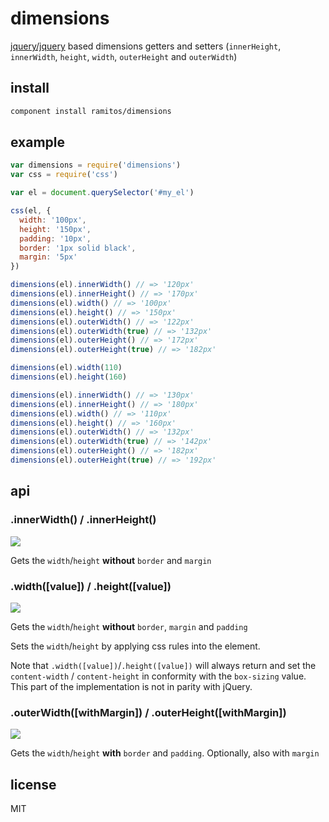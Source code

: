 # dimensions

[jquery/jquery](https://github.com/jquery/jquery/blob/2.0.3/src/dimensions.js) based dimensions getters and setters (`innerHeight`, `innerWidth`, `height`, `width`, `outerHeight` and `outerWidth`)

## install

```bash
component install ramitos/dimensions
```

## example

```js
var dimensions = require('dimensions')
var css = require('css')

var el = document.querySelector('#my_el')

css(el, {
  width: '100px',
  height: '150px',
  padding: '10px',
  border: '1px solid black',
  margin: '5px'
})

dimensions(el).innerWidth() // => '120px'
dimensions(el).innerHeight() // => '170px'
dimensions(el).width() // => '100px'
dimensions(el).height() // => '150px'
dimensions(el).outerWidth() // => '122px'
dimensions(el).outerWidth(true) // => '132px'
dimensions(el).outerHeight() // => '172px'
dimensions(el).outerHeight(true) // => '182px'

dimensions(el).width(110)
dimensions(el).height(160)

dimensions(el).innerWidth() // => '130px'
dimensions(el).innerHeight() // => '180px'
dimensions(el).width() // => '110px'
dimensions(el).height() // => '160px'
dimensions(el).outerWidth() // => '132px'
dimensions(el).outerWidth(true) // => '142px'
dimensions(el).outerHeight() // => '182px'
dimensions(el).outerHeight(true) // => '192px'
```

## api

### .innerWidth() / .innerHeight()

![](https://i.cloudup.com/edk7buzalG.png)

Gets the `width`/`height` **without** `border` and `margin`

### .width([value]) / .height([value])

![](https://i.cloudup.com/s1aUUk9pPP.png)

Gets the `width`/`height` **without** `border`, `margin` and `padding`

Sets the `width`/`height` by applying css rules into the element.

Note that `.width([value])`/`.height([value])` will always return and set the `content-width` / `content-height` in conformity with the `box-sizing` value. This part of the implementation is not in parity with jQuery.

### .outerWidth([withMargin]) / .outerHeight([withMargin])

![](https://i.cloudup.com/1SwcggkWSA.png)

Gets the `width`/`height` **with** `border` and `padding`. Optionally, also with `margin`

## license

MIT